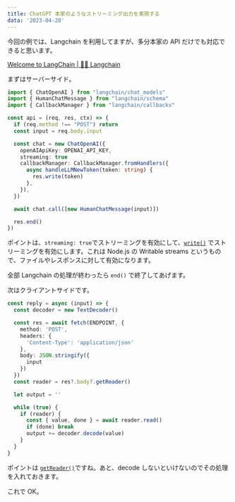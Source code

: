 ```yaml
---
title: ChatGPT 本家のようなストリーミング出力を実現する
data: '2023-04-28'
---
```


今回の例では、Langchain を利用してますが、多分本家の API だけでも対応できると思います。

[Welcome to LangChain | 🦜️🔗 Langchain](https://js.langchain.com/docs/)

まずはサーバーサイド。

```typescript
import { ChatOpenAI } from "langchain/chat_models"
import { HumanChatMessage } from "langchain/schema"
import { CallbackManager } from "langchain/callbacks"

const api = (req, res, ctx) => {
  if (req.method !== "POST") return
  const input = req.body.input

  const chat = new ChatOpenAI({
    openAIApiKey: OPENAI_API_KEY,
    streaming: true
    callbackManager: CallbackManager.fromHandlers({
      async handleLLMNewToken(token: string) {
        res.write(token)
      },
    }),
  })

  await chat.call([new HumanChatMessage(input)])

  res.end()
})
```

ポイントは、`streaming: true`でストリーミングを有効にして、[`write()`](https://nodejs.org/api/stream.html#writable-streams) でストリーミングを有効にします。これは Node.js の Writable streams というもので、ファイルやレスポンスに対して有効になります。

全部 Langchain の処理が終わったら `end()` で終了してあげます。

次はクライアントサイドです。

```typescript
const reply = async (input) => {
  const decoder = new TextDecoder()

  const res = await fetch(ENDPOINT, {
    method: 'POST',
    headers: {
      'Content-Type': 'application/json'
    },
    body: JSON.stringify({
      input
    })
  })
  const reader = res?.body?.getReader()

  let output = ''

  while (true) {
    if (reader) {
      const { value, done } = await reader.read()
      if (done) break
      output += decoder.decode(value)
    }
  }
}
```

ポイントは [`getReader()`](https://developer.mozilla.org/ja/docs/Web/API/ReadableStream/getReader)ですね。あと、decode しないといけないのでその処理を入れておきます。

これで OK。
